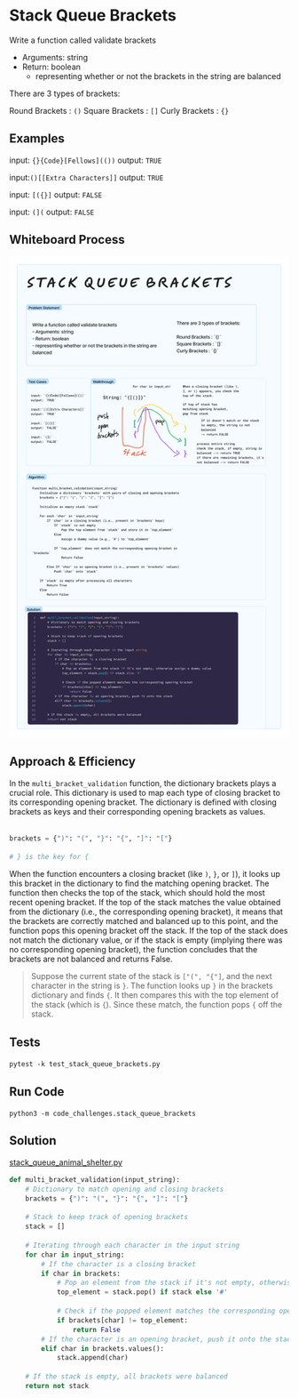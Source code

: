 # Stack Queue Brackets
<!-- Description of the challenge -->

Write a function called validate brackets

- Arguments: string
- Return: boolean
  - representing whether or not the brackets in the string are balanced

There are 3 types of brackets:

Round Brackets : `()`
Square Brackets : `[]`
Curly Brackets : `{}`

## Examples

input: `{}{Code}[Fellows](())`
output: `TRUE`

input:`()[[Extra Characters]]`
output: `TRUE`

input: `[({}]`
output: `FALSE`

input: `(](`
output: `FALSE`

## Whiteboard Process
<!-- Embedded whiteboard image -->
![Stack Queue Bracket Whiteboard](Stack_Queue_Brackets_Whiteboard.png)

## Approach & Efficiency

In the `multi_bracket_validation` function, the dictionary brackets plays a crucial role. This dictionary is used to map each type of closing bracket to its corresponding opening bracket. The dictionary is defined with closing brackets as keys and their corresponding opening brackets as values.

```python

brackets = {")": "(", "}": "{", "]": "["}

# } is the key for {
```

When the function encounters a closing bracket (like `)`, `}`, or `]`), it looks up this bracket in the dictionary to find the matching opening bracket.
The function then checks the top of the stack, which should hold the most recent opening bracket.
If the top of the stack matches the value obtained from the dictionary (i.e., the corresponding opening bracket), it means that the brackets are correctly matched and balanced up to this point, and the function pops this opening bracket off the stack.
If the top of the stack does not match the dictionary value, or if the stack is empty (implying there was no corresponding opening bracket), the function concludes that the brackets are not balanced and returns False.

> Suppose the current state of the stack is `["(", "{"]`, and the next character in the string is `}`.
The function looks up `}` in the brackets dictionary and finds `{`.
It then compares this with the top element of the stack (which is `{`).
Since these match, the function pops `{` off the stack.

## Tests

`pytest -k test_stack_queue_brackets.py`

## Run Code

`python3 -m code_challenges.stack_queue_brackets`

## Solution

[stack_queue_animal_shelter.py](../../code_challenges/stack_queue_brackets.py)

```python
def multi_bracket_validation(input_string):
    # Dictionary to match opening and closing brackets
    brackets = {")": "(", "}": "{", "]": "["}

    # Stack to keep track of opening brackets
    stack = []

    # Iterating through each character in the input string
    for char in input_string:
        # If the character is a closing bracket
        if char in brackets:
            # Pop an element from the stack if it's not empty, otherwise assign a dummy value
            top_element = stack.pop() if stack else '#'

            # Check if the popped element matches the corresponding opening bracket
            if brackets[char] != top_element:
                return False
        # If the character is an opening bracket, push it onto the stack
        elif char in brackets.values():
            stack.append(char)

    # If the stack is empty, all brackets were balanced
    return not stack
```
